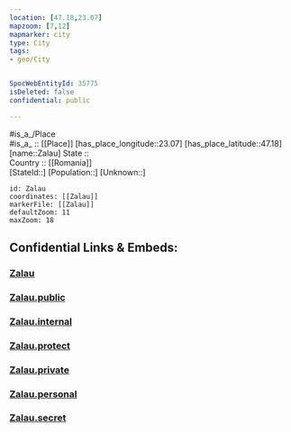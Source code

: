 ```yaml
---
location: [47.18,23.07] 
mapzoom: [7,12] 
mapmarker: city 
type: City
tags:
- geo/City


SpocWebEntityId: 35775
isDeleted: false
confidential: public

---
```

#is_a_/Place  
#is_a_ :: [[Place]] 
[has_place_longitude::23.07] 
[has_place_latitude::47.18] 
[name::Zalau] 
State ::  
Country :: [[Romania]]  
[StateId::] 
[Population::] 
[Unknown::] 


```leaflet
id: Zalau
coordinates: [[Zalau]] 
markerFile: [[Zalau]] 
defaultZoom: 11 
maxZoom: 18
```


## Confidential Links & Embeds: 

### [Zalau](/_Standards/Earth/Continent/Europe/Europe~East/Romania/Regions~Romania/Romania~Nord-Vest/Salaj/City/Zalau.md) 

### [Zalau.public](/_public/Earth/Continent/Europe/Europe~East/Romania/Regions~Romania/Romania~Nord-Vest/Salaj/City/Zalau.public.md) 

### [Zalau.internal](/_internal/Earth/Continent/Europe/Europe~East/Romania/Regions~Romania/Romania~Nord-Vest/Salaj/City/Zalau.internal.md) 

### [Zalau.protect](/_protect/Earth/Continent/Europe/Europe~East/Romania/Regions~Romania/Romania~Nord-Vest/Salaj/City/Zalau.protect.md) 

### [Zalau.private](/_private/Earth/Continent/Europe/Europe~East/Romania/Regions~Romania/Romania~Nord-Vest/Salaj/City/Zalau.private.md) 

### [Zalau.personal](/_personal/Earth/Continent/Europe/Europe~East/Romania/Regions~Romania/Romania~Nord-Vest/Salaj/City/Zalau.personal.md) 

### [Zalau.secret](/_secret/Earth/Continent/Europe/Europe~East/Romania/Regions~Romania/Romania~Nord-Vest/Salaj/City/Zalau.secret.md)

